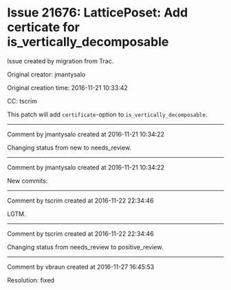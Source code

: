 # Issue 21676: LatticePoset: Add certicate for is_vertically_decomposable

Issue created by migration from Trac.

Original creator: jmantysalo

Original creation time: 2016-11-21 10:33:42

CC:  tscrim

This patch will add `certificate`-option to `is_vertically_decomposable`.


---

Comment by jmantysalo created at 2016-11-21 10:34:22

Changing status from new to needs_review.


---

Comment by jmantysalo created at 2016-11-21 10:34:22

New commits:


---

Comment by tscrim created at 2016-11-22 22:34:46

LGTM.


---

Comment by tscrim created at 2016-11-22 22:34:46

Changing status from needs_review to positive_review.


---

Comment by vbraun created at 2016-11-27 16:45:53

Resolution: fixed
